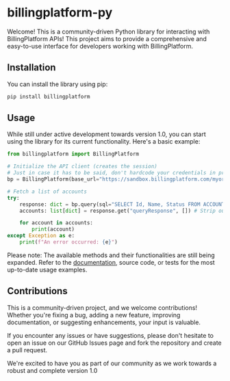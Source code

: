 # billingplatform-py

Welcome! This is a community-driven Python library for interacting with BillingPlatform APIs! This project aims to provide a comprehensive and easy-to-use interface for developers working with BillingPlatform.

## Installation

You can install the library using pip:

```bash
pip install billingplatform
```

## Usage

While still under active development towards version 1.0, you can start using the library for its current functionality. Here's a basic example:

```python
from billingplatform import BillingPlatform

# Initialize the API client (creates the session)
# Just in case it has to be said, don't hardcode your credentials in production code ;-)
bp = BillingPlatform(base_url="https://sandbox.billingplatform.com/myorg", username="myuser", password="mypassword")

# Fetch a list of accounts
try:
    response: dict = bp.query(sql="SELECT Id, Name, Status FROM ACCOUNT WHERE 1=1")
    accounts: list[dict] = response.get("queryResponse", []) # Strip out data from response

    for account in accounts:
        print(account)
except Exception as e:
    print(f"An error occurred: {e}")
```

Please note: The available methods and their functionalities are still being expanded. Refer to the [documentation](docs/README.md), source code, or tests for the most up-to-date usage examples.

## Contributions

This is a community-driven project, and we welcome contributions! Whether you're fixing a bug, adding a new feature, improving documentation, or suggesting enhancements, your input is valuable.

If you encounter any issues or have suggestions, please don't hesitate to open an issue on our GitHub Issues page and fork the repository and create a pull request.

We're excited to have you as part of our community as we work towards a robust and complete version 1.0
